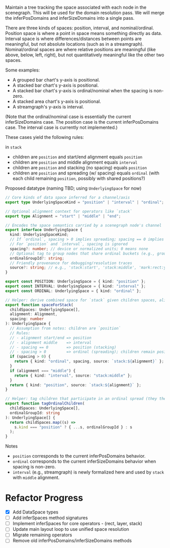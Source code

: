 Maintain a tree tracking the space associated with each node in the scenegraph. This will be used
for the domain resolution pass. We will merge the inferPosDomains and inferSizeDomains into a single
pass.

There are three kinds of spaces: position, interval, and nominal/ordinal. Position space is where a
point in space means something directly as data. Interval space is where differences/distances
between points are meaningful, but not absolute locations (such as in a streamgraph).
Nominal/ordinal spaces are where relative positions are meaningful (like above, below, left, right),
but not quantitatively meaningful like the other two spaces.

Some examples:

- A grouped bar chart's y-axis is positional.
- A stacked bar chart's y-axis is positional.
- A stacked bar chart's y-axis is ordinal/nominal when the spacing is non-zero.
- A stacked area chart's y-axis is positional.
- A streamgraph's y-axis is interval.

(Note that the ordinal/nominal case is essentially the current inferSizeDomains case. The position
case is the current inferPosDomains case. The interval case is currently not implemented.)

These cases yield the following rules:

in `stack`

- children are `position` and start/end alignment equals `position`
- children are `position` and middle alignment equals `interval`
- children are `position` and stacking (no spacing) equals `position`
- children are `position` and spreading (w/ spacing) equals `ordinal` (with each child remaining
  `position`, possibly with shared positions?)

Proposed datatype (naming TBD; using `UnderlyingSpace` for now)

```ts
// Core kinds of data space inferred for a channel/axis
export type UnderlyingSpaceKind = "position" | "interval" | "ordinal";

// Optional alignment context for operators like `stack`
export type Alignment = "start" | "middle" | "end";

// Encodes the space semantics carried by a scenegraph node's channel
export interface UnderlyingSpace {
  kind: UnderlyingSpaceKind;
  // If `ordinal`, spacing > 0 implies spreading; spacing == 0 implies stacking
  // For `position` and `interval`, spacing is ignored
  spacing?: number; // device or normalized units; 0 means none
  // Optional tag to group nodes that share ordinal buckets (e.g., grouped bars)
  ordinalGroupId?: string;
  // Friendly provenance for debugging/resolution traces
  source?: string; // e.g., 'stack:start', 'stack:middle', 'mark:rect:y'
}

export const POSITION: UnderlyingSpace = { kind: "position" };
export const INTERVAL: UnderlyingSpace = { kind: "interval" };
export const ORDINAL: UnderlyingSpace = { kind: "ordinal" };

// Helper: derive combined space for `stack` given children spaces, alignment, and spacing
export function spaceForStack(
  childSpaces: UnderlyingSpace[],
  alignment: Alignment,
  spacing: number
): UnderlyingSpace {
  // Assumption from notes: children are `position`
  // Rules:
  // - alignment start/end => position
  // - alignment middle    => interval
  // - spacing == 0        => position (stacking)
  // - spacing > 0         => ordinal (spreading); children remain position
  if (spacing > 0) {
    return { kind: "ordinal", spacing, source: `stack:${alignment}` };
  }
  if (alignment === "middle") {
    return { kind: "interval", source: "stack:middle" };
  }
  return { kind: "position", source: `stack:${alignment}` };
}

// Helper: tag children that participate in an ordinal spread (they themselves stay position)
export function tagOrdinalChildren(
  childSpaces: UnderlyingSpace[],
  ordinalGroupId: string
): UnderlyingSpace[] {
  return childSpaces.map((s) =>
    s.kind === "position" ? { ...s, ordinalGroupId } : s
  );
}
```

Notes

- `position` corresponds to the current inferPosDomains behavior.
- `ordinal` corresponds to the current inferSizeDomains behavior when spacing is non-zero.
- `interval` (e.g., streamgraph) is newly formalized here and used by `stack` with `middle` alignment.

# Refactor Progress

- [x] Add DataSpace types
- [ ] Add inferSpaces method signatures
- [ ] Implement inferSpaces for core operators - (rect, layer, stack)
- [ ] Update main layout loop to use unified space resolution
- [ ] Migrate remaining operators
- [ ] Remove old inferPosDomains/inferSizeDomains methods
